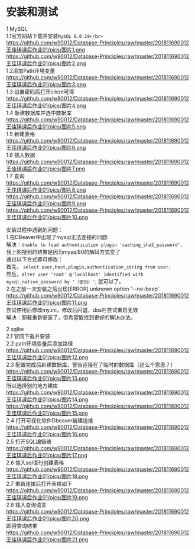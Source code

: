 安装和测试
=========
1 MySQL</br>
1.1官方网站下载并安装`MySQL 8.0.19</br>`
https://github.com/w90012/Database-Principles/raw/master/201811690012王佳琪课后作业01/pics/图片1.png</br>
https://github.com/w90012/Database-Principles/raw/master/201811690012王佳琪课后作业01/pics/图片2.png</br>
1.2添加Path环境变量</br>
https://github.com/w90012/Database-Principles/raw/master/201811690012王佳琪课后作业01/pics/图片3.png</br>
1.3 设置密码后打开client可得</br>
https://github.com/w90012/Database-Principles/raw/master/201811690012王佳琪课后作业01/pics/图片4.png</br>
1.4 新建数据库并选中数据库</br>
https://github.com/w90012/Database-Principles/raw/master/201811690012王佳琪课后作业01/pics/图片5.png</br>
1.5 新建表格</br>
https://github.com/w90012/Database-Principles/raw/master/201811690012王佳琪课后作业01/pics/图片6.png</br>
1.6 插入数据</br>
https://github.com/w90012/Database-Principles/raw/master/201811690012王佳琪课后作业01/pics/图片7.png</br>
1.7 查询</br>
https://github.com/w90012/Database-Principles/raw/master/201811690012王佳琪课后作业01/pics/图片8.png</br>
https://github.com/w90012/Database-Principles/raw/master/201811690012王佳琪课后作业01/pics/图片9.png</br>
https://github.com/w90012/Database-Principles/raw/master/201811690012王佳琪课后作业01/pics/图片10.png</br>

安装过程中遇到的问题：</br>
1.在DBeaver中出现了mysql无法连接的问题:</br>
解决：`Unable to load authentication plugin 'caching_sha2_password'.`</br>
我上网搜到的结果是因为mysql80的解码方式变了</br>
通过以下方式即可修改：</br>
首先， `select user,host,plugin,authentication_string from user;`</br>
然后，`alter user 'root' @'localhost' identified with mysql_native_password by '（密码）'`;
就可以了。</br>
2.在之前一次安装之后出现[ERROR] unknown option '--no-beep'</br>
https://github.com/w90012/Database-Principles/raw/master/201811690012王佳琪课后作业01/pics/图片11.png</br>
尝试停用后修改my.ini，修改后闪退，dos栏尝试重启无效</br>
解决：卸载重新安装了，但希望能找到更好的解决办法。</br>


2 sqlite</br>
2.1 官网下载并安装</br>
2.2 path环境变量后添加路径</br>
https://github.com/w90012/Database-Principles/raw/master/201811690012王佳琪课后作业01/pics/图片12.png</br>
2.3 配置完成后新建数据库，警告连接在了临时的数据库（这么个意思？）</br>
https://github.com/w90012/Database-Principles/raw/master/201811690012王佳琪课后作业01/pics/图片13.png</br>
所以选择别的地方建库</br>
https://github.com/w90012/Database-Principles/raw/master/201811690012王佳琪课后作业01/pics/图片14.png</br>
https://github.com/w90012/Database-Principles/raw/master/201811690012王佳琪课后作业01/pics/图片15.png</br>
2.4 打开可视化软件Dbeaver新建连接</br>
https://github.com/w90012/Database-Principles/raw/master/201811690012王佳琪课后作业01/pics/图片16.png</br>
2.5 打开SQL编辑器</br>
https://github.com/w90012/Database-Principles/raw/master/201811690012王佳琪课后作业01/pics/图片17.png</br>
2.6 输入sql语句创建表格</br>
https://github.com/w90012/Database-Principles/raw/master/201811690012王佳琪课后作业01/pics/图片18.png</br>
2.7 重新连接后打开表格如下</br>
https://github.com/w90012/Database-Principles/raw/master/201811690012王佳琪课后作业01/pics/图片19.png</br>
2.8 输入查询语言</br>
https://github.com/w90012/Database-Principles/raw/master/201811690012王佳琪课后作业01/pics/图片20.png</br>
即得查询结果</br>
https://github.com/w90012/Database-Principles/raw/master/201811690012王佳琪课后作业01/pics/图片21.png</br>

